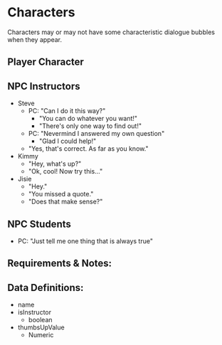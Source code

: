 # Characters

Characters may or may not have some characteristic dialogue bubbles when they appear.

## Player Character

## NPC Instructors

* Steve
  * PC: "Can I do it this way?"
    * "You can do whatever you want!"
    * "There's only one way to find out!"
  * PC: "Nevermind I answered my own question"
    * "Glad I could help!"
  * "Yes, that's correct. As far as you know."
* Kimmy
  * "Hey, what's up?"
  * "Ok, cool! Now try this..."
* Jisie
  * "Hey."
  * "You missed a quote."
  * "Does that make sense?"

## NPC Students
  
* PC: "Just tell me one thing that is always true"

## Requirements & Notes:

## Data Definitions:

* name
* isInstructor
  * boolean
* thumbsUpValue
  * Numeric